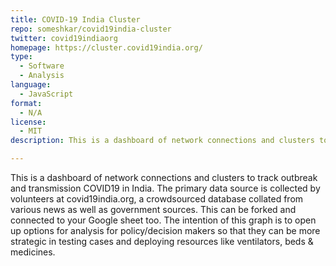 ```yaml
---
title: COVID-19 India Cluster
repo: someshkar/covid19india-cluster
twitter: covid19indiaorg
homepage: https://cluster.covid19india.org/
type:
  - Software 
  - Analysis
language:
  - JavaScript
format:
  - N/A
license:
  - MIT
description: This is a dashboard of network connections and clusters to track outbreak and transmission COVID19 in India.

---
```


This is a dashboard of network connections and clusters to track outbreak and transmission COVID19 in India. The primary data source is collected by volunteers at covid19india.org, a crowdsourced database collated from various news as well as government sources. This can be forked and connected to your Google sheet too. The intention of this graph is to open up options for analysis for policy/decision makers so that they can be more strategic in testing cases and deploying resources like ventilators, beds & medicines.
